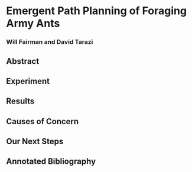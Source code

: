 # Emergent Path Planning of Foraging Army Ants
### Will Fairman and David Tarazi

## Abstract


## Experiment


## Results



## Causes of Concern


## Our Next Steps


## Annotated Bibliography

